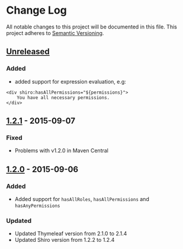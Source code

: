 # Change Log
All notable changes to this project will be documented in this file.
This project adheres to [Semantic Versioning](http://semver.org/).

## [Unreleased][unreleased]
### Added
- added support for expression evaluation, e.g:
```
<div shiro:hasAllPermissions="${permissions}">
    You have all necessary permissions.
</div>
```

## [1.2.1] - 2015-09-07
### Fixed
- Problems with v1.2.0 in Maven Central


## [1.2.0] - 2015-09-06
### Added
- Added support for `hasAllRoles`, `hasAllPermissions` and `hasAnyPermissions`
### Updated
- Updated Thymeleaf version from 2.1.0 to 2.1.4
- Updated Shiro version from 1.2.2 to 1.2.4


[unreleased]: https://github.com/theborakompanioni/thymeleaf-extras-shiro/compare/1.2.1...HEAD
[1.2.1]: https://github.com/theborakompanioni/thymeleaf-extras-shiro/compare/1.2.0...1.2.1
[1.2.0]: https://github.com/theborakompanioni/thymeleaf-extras-shiro/compare/74596f4...1.2.0
